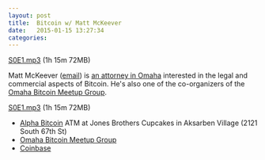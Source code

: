 ```yaml
---
layout: post
title:  Bitcoin w/ Matt McKeever
date:   2015-01-15 13:27:34
categories: 
---
```


<a href="{{site.dropbox_url}}/S0E1.mp3" target="_blank">S0E1.mp3</a> (1h 15m 72MB) 

Matt McKeever ([email](mailto:msmckeever@greatadvocates.com)) is 
[an attorney in Omaha](http://www.greatadvocates.com)
interested in the legal and commercial aspects 
of Bitcoin. He's also one of the co-organizers of the 
[Omaha Bitcoin Meetup Group](http://www.meetup.com/Omaha-Bitcoin-Meetup-Group/).

<a href="{{site.dropbox_url}}/S0E1.mp3" target="_blank">S0E1.mp3</a> (1h 15m 72MB) 

* [Alpha Bitcoin](http://alphabtc.com/) ATM at Jones Brothers Cupcakes 
in Aksarben Village (2121 South 67th St)
* [Omaha Bitcoin Meetup Group](http://www.meetup.com/Omaha-Bitcoin-Meetup-Group/)
* [Coinbase](http://www.coinbase.com)


